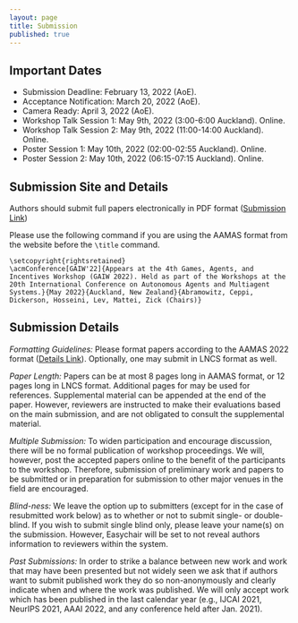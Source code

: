 ```yaml
---
layout: page
title: Submission
published: true
---
```


## Important Dates
* Submission Deadline: February 13, 2022 (AoE).
* Acceptance Notification: March 20, 2022 (AoE).
* Camera Ready: April 3, 2022 (AoE).
* Workshop Talk Session 1: May 9th, 2022 (3:00-6:00 Auckland). Online.
* Workshop Talk  Session 2: May 9th, 2022 (11:00-14:00 Auckland). Online.
* Poster Session 1: May 10th, 2022 (02:00-02:55 Auckland). Online.
* Poster Session 2: May 10th, 2022 (06:15-07:15 Auckland). Online.

## Submission Site and Details
Authors should submit full papers electronically in PDF format ([Submission Link](https://easychair.org/conferences/?conf=gaiw2022))

Please use the following command if you are using the AAMAS format from the website before the `\title` command.

```
\setcopyright{rightsretained}
\acmConference[GAIW'22]{Appears at the 4th Games, Agents, and Incentives Workshop (GAIW 2022). Held as part of the Workshops at the 20th International Conference on Autonomous Agents and Multiagent Systems.}{May 2022}{Auckland, New Zealand}{Abramowitz, Ceppi, Dickerson, Hosseini, Lev, Mattei, Zick (Chairs)} 
```

## Submission Details
*Formatting Guidelines:* Please format papers according to the AAMAS 2022 format ([Details Link](https://aamas2022-conference.auckland.ac.nz/calls/submission-instruction/)). Optionally, one may submit in LNCS format as well.

*Paper Length:* Papers can be at most 8 pages long in AAMAS format, or 12 pages long in LNCS format. Additional pages for may be used for references. Supplemental material can be appended at the end of the paper. However, reviewers are instructed to make their evaluations based on the main submission, and are not obligated to consult the supplemental material.

*Multiple Submission:* To widen participation and encourage discussion, there will be no formal publication of workshop proceedings. We will, however, post the accepted papers online to the benefit of the participants to the workshop. Therefore, submission of preliminary work and papers to be submitted or in preparation for submission to other major venues in the field are encouraged.

*Blind-ness:* We leave the option up to submitters (except for in the case of resubmitted work below) as to whether or not to submit single- or double- blind. If you wish to submit single blind only, please leave your name(s) on the submission. However, Easychair will be set to not reveal authors information to reviewers within the system.

*Past Submissions:* In order to strike a balance between new work and work that may have been presented but not widely seen we ask that if authors want to submit published work they do so non-anonymously and clearly indicate when and where the work was published. We will only accept work which has been published in the last calendar year (e.g., IJCAI 2021, NeurIPS 2021, AAAI 2022, and any conference held after Jan. 2021).
